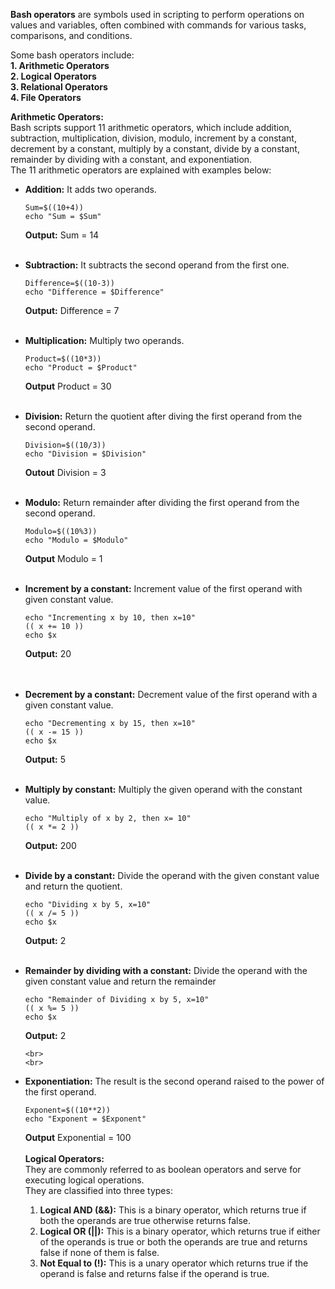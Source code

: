 **Bash operators** are symbols used in scripting to perform operations on values and variables, often combined with commands for various tasks, comparisons, and conditions.

Some bash operators include: <br>
**1. Arithmetic Operators** <br>
**2. Logical Operators** <br>
**3. Relational Operators** <br>
**4. File Operators**

**Arithmetic Operators:** <br>
   Bash scripts support 11 arithmetic operators, which include addition, subtraction, multiplication, division, modulo, increment by a constant, decrement by a constant, multiply by a constant, divide by a constant, remainder by dividing with a constant, and exponentiation. <br>
   The 11 arithmetic operators are explained with examples below: <br>
   - **Addition:** It adds two operands. <br>
      ```
      Sum=$((10+4))  
      echo "Sum = $Sum"
      ```
      **Output:**
      Sum = 14
      <br>
      <br>
   - **Subtraction:** It subtracts the second operand from the first one.
      ```
      Difference=$((10-3))  
      echo "Difference = $Difference"
      ```
      **Output:**
      Difference = 7 
      <br>
      <br>
   - **Multiplication:** Multiply two operands.
      ```
      Product=$((10*3))  
      echo "Product = $Product" 
      ```
      **Output**
      Product = 30
      <br>
      <br>
   - **Division:** Return the quotient after diving the first operand from the second operand.
      ```
      Division=$((10/3))
      echo "Division = $Division"
      ```
      **Outout**
      Division = 3
      <br>
      <br>
   - **Modulo:** Return remainder after dividing the first operand from the second operand.
      ```
      Modulo=$((10%3))  
      echo "Modulo = $Modulo"
      ```
      **Output**
      Modulo = 1
     <br>
     <br>
- **Increment by a constant:** Increment value of the first operand with given constant value.
     ```
     echo "Incrementing x by 10, then x=10"  
     (( x += 10 ))    
     echo $x
     ```
     **Output:** 20  
     <br>
     <br>
- **Decrement by a constant:** Decrement value of the first operand with a given constant value.
     ```
     echo "Decrementing x by 15, then x=10"  
     (( x -= 15 ))  
     echo $x  
     ```
     **Output:** 5
     <br>
     <br>
- **Multiply by constant:** Multiply the given operand with the constant value.
     ```
     echo "Multiply of x by 2, then x= 10"  
     (( x *= 2 ))
     ```
     **Output:** 200
     <br>
     <br>
- **Divide by a constant:** Divide the operand with the given constant value and return the quotient.
     ```
     echo "Dividing x by 5, x=10"  
     (( x /= 5 ))  
     echo $x 
     ```
     **Output:** 2
     <br>
     <br>
- **Remainder by dividing with a constant:** Divide the operand with the given constant value and return the remainder
     ```
     echo "Remainder of Dividing x by 5, x=10"  
     (( x %= 5 ))  
     echo $x  
     ```
     **Output:** 2
  
      <br>
      <br>
- **Exponentiation:** The result is the second operand raised to the power of the first operand.
     ```
     Exponent=$((10**2))  
     echo "Exponent = $Exponent"
     ```
     **Output**
     Exponential = 100
   <br>
   <br>
**Logical Operators:** <br>
   They are commonly referred to as boolean operators and serve for executing logical operations. <br> 
   They are classified into three types:
   
   1. **Logical AND (&&):** This is a binary operator, which returns true if both the operands are true otherwise returns false. <br>
   2. **Logical OR (||):** This is a binary operator, which returns true if either of the operands is true or both the operands are true and returns false if none of them is false.       <br>
   3. **Not Equal to (!):** This is a unary operator which returns true if the operand is false and returns false if the operand is true.
     

   

   
   
